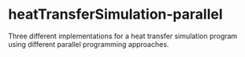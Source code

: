 # heatTransferSimulation-parallel

Three different implementations for a heat transfer simulation program using different parallel programming approaches.
